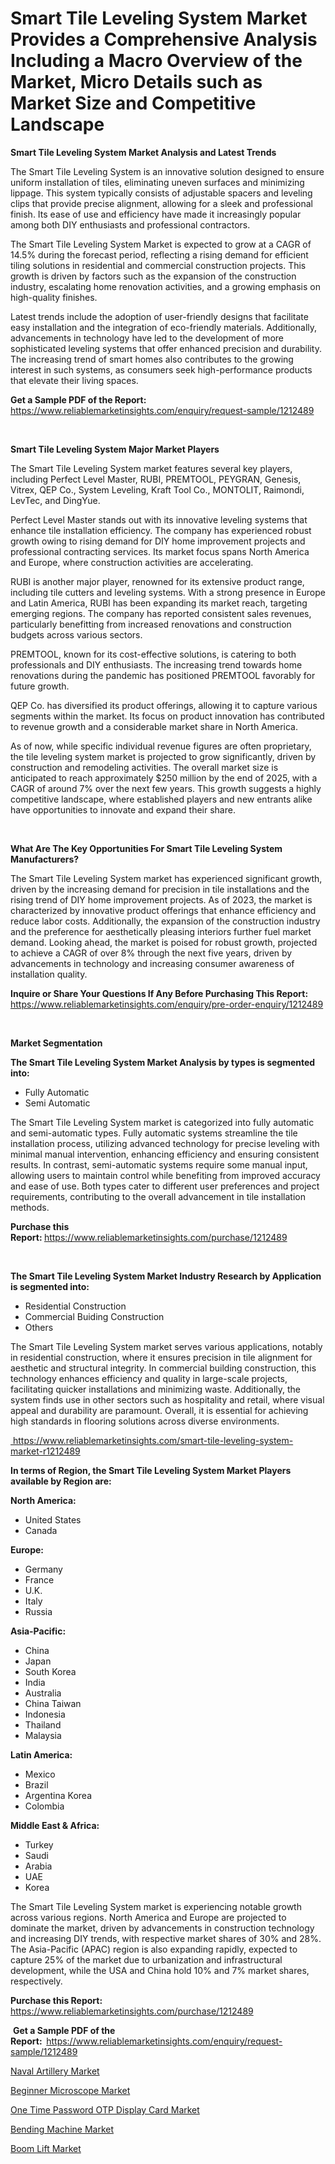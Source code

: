 <p><h1>Smart Tile Leveling System Market Provides a Comprehensive Analysis Including a Macro Overview of the Market, Micro Details such as Market Size and Competitive Landscape</h1></p><p><strong>Smart Tile Leveling System Market Analysis and Latest Trends</strong></p>
<p><p>The Smart Tile Leveling System is an innovative solution designed to ensure uniform installation of tiles, eliminating uneven surfaces and minimizing lippage. This system typically consists of adjustable spacers and leveling clips that provide precise alignment, allowing for a sleek and professional finish. Its ease of use and efficiency have made it increasingly popular among both DIY enthusiasts and professional contractors.</p><p>The Smart Tile Leveling System Market is expected to grow at a CAGR of 14.5% during the forecast period, reflecting a rising demand for efficient tiling solutions in residential and commercial construction projects. This growth is driven by factors such as the expansion of the construction industry, escalating home renovation activities, and a growing emphasis on high-quality finishes. </p><p>Latest trends include the adoption of user-friendly designs that facilitate easy installation and the integration of eco-friendly materials. Additionally, advancements in technology have led to the development of more sophisticated leveling systems that offer enhanced precision and durability. The increasing trend of smart homes also contributes to the growing interest in such systems, as consumers seek high-performance products that elevate their living spaces.</p></p>
<p><strong>Get a Sample PDF of the Report:&nbsp;</strong> <a href="https://www.reliablemarketinsights.com/enquiry/request-sample/1212489?utm_campaign=1383&utm_medium=2&utm_source=Github&utm_content=ia&utm_term=06102024&utm_id=smart-tile-leveling-system">https://www.reliablemarketinsights.com/enquiry/request-sample/1212489</a></p>
<p>&nbsp;</p>
<p><strong>Smart Tile Leveling System Major Market Players</strong></p>
<p><p>The Smart Tile Leveling System market features several key players, including Perfect Level Master, RUBI, PREMTOOL, PEYGRAN, Genesis, Vitrex, QEP Co., System Leveling, Kraft Tool Co., MONTOLIT, Raimondi, LevTec, and DingYue. </p><p>Perfect Level Master stands out with its innovative leveling systems that enhance tile installation efficiency. The company has experienced robust growth owing to rising demand for DIY home improvement projects and professional contracting services. Its market focus spans North America and Europe, where construction activities are accelerating.</p><p>RUBI is another major player, renowned for its extensive product range, including tile cutters and leveling systems. With a strong presence in Europe and Latin America, RUBI has been expanding its market reach, targeting emerging regions. The company has reported consistent sales revenues, particularly benefitting from increased renovations and construction budgets across various sectors.</p><p>PREMTOOL, known for its cost-effective solutions, is catering to both professionals and DIY enthusiasts. The increasing trend towards home renovations during the pandemic has positioned PREMTOOL favorably for future growth.</p><p>QEP Co. has diversified its product offerings, allowing it to capture various segments within the market. Its focus on product innovation has contributed to revenue growth and a considerable market share in North America. </p><p>As of now, while specific individual revenue figures are often proprietary, the tile leveling system market is projected to grow significantly, driven by construction and remodeling activities. The overall market size is anticipated to reach approximately $250 million by the end of 2025, with a CAGR of around 7% over the next few years. This growth suggests a highly competitive landscape, where established players and new entrants alike have opportunities to innovate and expand their share.</p></p>
<p>&nbsp;</p>
<p><strong>What Are The Key Opportunities For Smart Tile Leveling System Manufacturers?</strong></p>
<p><p>The Smart Tile Leveling System market has experienced significant growth, driven by the increasing demand for precision in tile installations and the rising trend of DIY home improvement projects. As of 2023, the market is characterized by innovative product offerings that enhance efficiency and reduce labor costs. Additionally, the expansion of the construction industry and the preference for aesthetically pleasing interiors further fuel market demand. Looking ahead, the market is poised for robust growth, projected to achieve a CAGR of over 8% through the next five years, driven by advancements in technology and increasing consumer awareness of installation quality.</p></p>
<p><strong>Inquire or Share Your Questions If Any Before Purchasing This Report:</strong> <a href="https://www.reliablemarketinsights.com/enquiry/pre-order-enquiry/1212489?utm_campaign=1383&utm_medium=2&utm_source=Github&utm_content=ia&utm_term=06102024&utm_id=smart-tile-leveling-system">https://www.reliablemarketinsights.com/enquiry/pre-order-enquiry/1212489</a></p>
<p>&nbsp;</p>
<p><strong>Market Segmentation</strong></p>
<p><strong>The Smart Tile Leveling System Market Analysis by types is segmented into:</strong></p>
<p><ul><li>Fully Automatic</li><li>Semi Automatic</li></ul></p>
<p><p>The Smart Tile Leveling System market is categorized into fully automatic and semi-automatic types. Fully automatic systems streamline the tile installation process, utilizing advanced technology for precise leveling with minimal manual intervention, enhancing efficiency and ensuring consistent results. In contrast, semi-automatic systems require some manual input, allowing users to maintain control while benefiting from improved accuracy and ease of use. Both types cater to different user preferences and project requirements, contributing to the overall advancement in tile installation methods.</p></p>
<p><strong>Purchase this Report:&nbsp;</strong><a href="https://www.reliablemarketinsights.com/purchase/1212489?utm_campaign=1383&utm_medium=2&utm_source=Github&utm_content=ia&utm_term=06102024&utm_id=smart-tile-leveling-system">https://www.reliablemarketinsights.com/purchase/1212489</a></p>
<p>&nbsp;</p>
<p><strong>The Smart Tile Leveling System Market Industry Research by Application is segmented into:</strong></p>
<p><ul><li>Residential Construction</li><li>Commercial Buiding Construction</li><li>Others</li></ul></p>
<p><p>The Smart Tile Leveling System market serves various applications, notably in residential construction, where it ensures precision in tile alignment for aesthetic and structural integrity. In commercial building construction, this technology enhances efficiency and quality in large-scale projects, facilitating quicker installations and minimizing waste. Additionally, the system finds use in other sectors such as hospitality and retail, where visual appeal and durability are paramount. Overall, it is essential for achieving high standards in flooring solutions across diverse environments.</p></p>
<p><a href="https://www.reliablemarketinsights.com/smart-tile-leveling-system-market-r1212489?utm_campaign=1383&utm_medium=2&utm_source=Github&utm_content=ia&utm_term=06102024&utm_id=smart-tile-leveling-system">&nbsp;https://www.reliablemarketinsights.com/smart-tile-leveling-system-market-r1212489</a></p>
<p><strong>In terms of Region, the Smart Tile Leveling System Market Players available by Region are:</strong></p>
<p>
    <p> <strong> North America: </strong>
        <ul>
            <li>United States</li>
            <li>Canada</li>
        </ul>
        </p> 
    <p> <strong> Europe: </strong>
        <ul>
            <li>Germany</li>
            <li>France</li>
            <li>U.K.</li>
            <li>Italy</li>
            <li>Russia</li>
        </ul>
        </p> 
    <p> <strong> Asia-Pacific: </strong>
        <ul>
            <li>China</li>
            <li>Japan</li>
            <li>South Korea</li>
            <li>India</li>
            <li>Australia</li>
            <li>China Taiwan</li>
            <li>Indonesia</li>
            <li>Thailand</li>
            <li>Malaysia</li>
        </ul>
        </p> 
    <p> <strong> Latin America: </strong>
        <ul>
            <li>Mexico</li>
            <li>Brazil</li>
            <li>Argentina Korea</li>
            <li>Colombia</li>
        </ul>
        </p> 
    <p> <strong> Middle East & Africa: </strong>
        <ul>
            <li>Turkey</li>
            <li>Saudi</li>
            <li>Arabia</li>
            <li>UAE</li>
            <li>Korea</li>
        </ul>
    </p>
    </p>
<p><p>The Smart Tile Leveling System market is experiencing notable growth across various regions. North America and Europe are projected to dominate the market, driven by advancements in construction technology and increasing DIY trends, with respective market shares of 30% and 28%. The Asia-Pacific (APAC) region is also expanding rapidly, expected to capture 25% of the market due to urbanization and infrastructural development, while the USA and China hold 10% and 7% market shares, respectively.</p></p>
<p><strong>Purchase this Report: </strong><a href="https://www.reliablemarketinsights.com/purchase/1212489?utm_campaign=1383&utm_medium=2&utm_source=Github&utm_content=ia&utm_term=06102024&utm_id=smart-tile-leveling-system">https://www.reliablemarketinsights.com/purchase/1212489</a></p>
<p>&nbsp;<strong>Get a Sample PDF of the Report:&nbsp;&nbsp;</strong><a href="https://www.reliablemarketinsights.com/enquiry/request-sample/1212489?utm_campaign=1383&utm_medium=2&utm_source=Github&utm_content=ia&utm_term=06102024&utm_id=smart-tile-leveling-system">https://www.reliablemarketinsights.com/enquiry/request-sample/1212489</a></p>
<p><strong></strong></p>
<p><p><a href="https://www.linkedin.com/pulse/naval-artillery-market-global-insights-sales-trends-2024-2031-hmkxe?utm_campaign=1383&utm_medium=2&utm_source=Github&utm_content=ia&utm_term=06102024&utm_id=smart-tile-leveling-system">Naval Artillery Market</a></p><p><a href="https://www.linkedin.com/pulse/beginner-microscope-market-transformation-comparative-analysis-xwa2e?utm_campaign=1383&utm_medium=2&utm_source=Github&utm_content=ia&utm_term=06102024&utm_id=smart-tile-leveling-system">Beginner Microscope Market</a></p><p><a href="https://issuu.com/reportprime-2/docs/one-time-password-otp-display-card-_b4a657d5ef296e?utm_campaign=1383&utm_medium=2&utm_source=Github&utm_content=ia&utm_term=06102024&utm_id=smart-tile-leveling-system">One Time Password OTP Display Card Market</a></p><p><a href="https://www.linkedin.com/pulse/regulatory-landscape-its-influence-global-bending-machine-market-zj2xe?utm_campaign=1383&utm_medium=2&utm_source=Github&utm_content=ia&utm_term=06102024&utm_id=smart-tile-leveling-system">Bending Machine Market</a></p><p><a href="https://www.linkedin.com/pulse/boom-lift-market-pulse-108-expansion-blueprint-2024-2031-brainorm-yelde?utm_campaign=1383&utm_medium=2&utm_source=Github&utm_content=ia&utm_term=06102024&utm_id=smart-tile-leveling-system">Boom Lift Market</a></p></p>